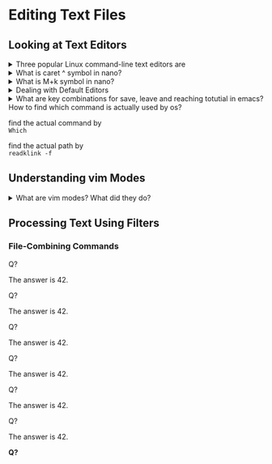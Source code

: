 # Editing Text Files
<!--markdownlint-disable MD033-->

## Looking at Text Editors

<details>
<summary>Three popular Linux command-line text editors are</summary>

emacs  
vim  
nano
</details>

<details>

<summary>What is caret ^ symbol in nano?</summary>

It indicates CTRL key.
</details>
<details>

<summary>What is M+k symbol in nano?</summary>

M represents the Esc, Alt, or Meta key, depending on your keyboard’s setup.  
k represents a keyboard.
</details>

<details>

<summary>Dealing with Default Editors</summary>

```bash
export EDITOR=nano
```

</details>

<details>

<summary>What are key combinations for save, leave and reaching totutial in emacs?</summary>

for saveing use:  
`ctrl+x` , `ctrl+s`

for leaving use:  
`ctrl+x` , `ctrl+s`

for reaching toturials use:  
`ctrl+H` , `T`

</details>

<summary>How to find which command is actually used by os?</summary>

find the actual command by  
`Which`

find the actual path by  
`readklink -f`

</details>

## Understanding vim Modes

<details>
<summary>What are vim modes? What did they do?</summary>

* Command Mode  
  * Normal Mode  
  * Use keystroke to enact commands  
  * Best for moving quickly  
* Insert Mode  
  * Edit Mode  
  * Enter this mode by 'I' and leave by 'Q'  
* Ex Mode
  * colon command

## Exploring Basic Text-Editing Procedures

### Table 1.2 Commonly used vim command mode moving commands

<details>
<summary>h</summary>

Move cursor left one character.
</details>

<details>
<summary>l</summary>

Move cursor right one character.
</details>

<details>
<summary>j</summary>

Move cursor down one line (the next line in the text).
</details>

<details>
<summary>k</summary>

Move cursor up one line (the previous line in the text).
</details>

<details>
<summary>w</summary>

Move cursor forward one word to front of next word.
</details>

<details>
<summary>e</summary>

Move cursor to end of current word.
</details>

<details>
<summary>b</summary>

Move cursor backward one word.
</details>

<details>
<summary>^</summary>

Move cursor to beginning of line.
</details>

<details>
<summary>$</summary>

Move cursor to end of line.
</details>

<details>
<summary>gg</summary>

Move cursor to the file’s first line.
</details>

<details>
<summary>G</summary>

Move cursor to the file’s last line.
</details>

<details>
<summary>n G</summary>

Move cursor to file line number n .
</details>

<details>
<summary>Ctrl+B</summary>

Scroll up almost one full screen.
</details>

<details>
<summary>Ctrl+F</summary>

Scroll down almost one full screen.
</details>

<details>
<summary>Ctrl+U</summary>

Scroll up half of a screen.
</details>

<details>
<summary>Ctrl+D</summary>

Scroll down half of a screen.
</details>

<details>
<summary>Ctrl+Y</summary>

Scroll up one line.
</details>

<details>
<summary>Ctrl+E</summary>

Scroll down one line.
</details>

### TabLE 1. 3 Commonly used vim command mode editing commands

<details>
<summary>a</summary>

Insert text after cursor.
</details>

<details>
<summary>A</summary>

Insert text at end of text line.
</details>

<details>
<summary>dd</summary>

Delete current line.
</details>

<details>
<summary>dw</summary>

Delete current word.
</details>

<details>
<summary>i</summary>

Insert text before cursor.
</details>

<details>
<summary>I</summary>

Insert text before beginning of text line.
</details>

<details>
<summary>o</summary>

Open a new text line below cursor, and move to insert mode.
</details>

<details>
<summary>O</summary>

Open a new text line above cursor, and move to insert mode.
</details>

<details>
<summary>p</summary>

Paste copied text after cursor.
</details>

<details>
<summary>P</summary>

Paste copied (yanked) text before cursor.
</details>

<details>
<summary>yw</summary>

Yank (copy) current word.
</details>

<details>
<summary>yy</summary>

Yank (copy) current line.
</details>

---
---

<details>

<summary>How can we use editing commands full syntax? delete three words</summary>

$$
  COMMAND\ [ NUMBER-OF-TIMES ]\ ITEM
$$
Press D, 3, and W keys.
</details>

### Table 1.4 Commonly used vim Ex mode commands

<details>
<summary>:! command</summary>

Execute shell command and display results, but don’t quit editor.
</details>
<details>
<summary>:r! command</summary>

Execute shell command and include the results in editor buffer area.
</details>
<details>
<summary>:r file</summary>

Read file contents and include them in editor buffer area.
</details>

### Saving Changes

<summary>Saving changes in the vim text editor?</summary>

Ex :x Write buffer to file and quit editor.  
Ex :wq Write buffer to file and quit editor.  
Ex :wq! Write buffer to file and quit editor (overrides protection).  
Ex :w Write buffer to file and stay in editor.  
Ex :w! Write buffer to file and stay in editor (overrides protection).  
Ex :q Quit editor without writing buffer to file.  
Ex :q! Quit editor without writing buffer to file (overrides protection).  
Command ZZ Write buffer to file and quit editor.  
</details>

## Processing Text Using Filters

### File-Combining Commands



<summary>Q?</summary>

The answer is 42.
</details>

<summary>Q?</summary>

The answer is 42.
</details>

<summary>Q?</summary>

The answer is 42.
</details>

<summary>Q?</summary>

The answer is 42.
</details>

<summary>Q?</summary>

The answer is 42.
</details>

<summary>Q?</summary>

The answer is 42.
</details>

**Q?**  
